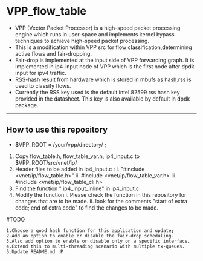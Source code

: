 # VPP_flow_table

* VPP (Vector Packet Processor) is a high-speed packet processing engine which runs in user-space and implements kernel bypass techniques to achieve high-speed packet processing.
* This is a modification within VPP src for flow classification,determining active flows and fair-dropping.
* Fair-drop is implemented at the input side of VPP forwarding graph. It is implemented in ip4-input node of VPP which is the first node after dpdk-input for ipv4 traffic.
* RSS-hash result from hardware which is stored in mbufs as hash.rss is used to classify flows.
* Currently the RSS key used is the default intel 82599 rss hash key provided in the datasheet. This key is also available by default in dpdk package.

----

## How to use this repository

   * $VPP_ROOT = /your/vpp/directory/ ;

   1. Copy flow_table.h, flow_table_var.h, ip4_input.c to $VPP_ROOT/src/vnet/ip/
   2. Header files to be added in ip4_input.c :
      i. "#include <vnet/ip/flow_table.h>"
      ii. #include <vnet/ip/flow_table_var.h>
      iii. #include <vnet/ip/flow_table_cli.h>
   3. Find the function " ip4_input_inline" in ip4_input.c
   4. Modify the function
      i. Please check the function in this repository for changes that are to be made.
      ii. look for the comments "start of extra code; end of extra code" to find the changes to be made.

#TODO

    1.Choose a good hash function for this application and update;
    2.Add an option to enable or disable the fair-drop scheduling.
    3.Also add option to enable or disable only on a specific interface.
    4.Extend this to multi-threading scenario with multiple tx-queues.
    5.Update README.md :P 
